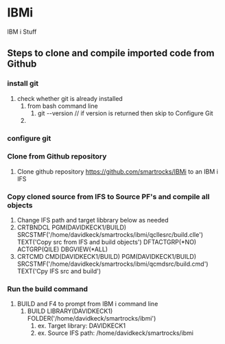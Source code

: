 # IBMi
IBM  i Stuff

## Steps to clone and compile imported code from Github

### install git
1. check whether git is already installed
    1. from bash command line 
        1. git --version    // if version is returned then skip to Configure Git
    1. 

### configure git

### Clone from Github repository
1. Clone github repository https://github.com/smartrocks/IBMi to an IBM i IFS

### Copy cloned source from IFS to Source PF's and compile all objects
1.  Change IFS path and target libbrary below as needed
1.  CRTBNDCL PGM(DAVIDKECK1/BUILD) 
    SRCSTMF('/home/davidkeck/smartrocks/ibmi/qcllesrc/build.clle') 
    TEXT('Copy src from IFS and build objects') DFTACTGRP(*NO) 
    ACTGRP(QILE) DBGVIEW(*ALL)                                        
1.  CRTCMD CMD(DAVIDKECK1/BUILD) PGM(DAVIDKECK1/BUILD) 
    SRCSTMF('/home/davidkeck/smartrocks/ibmi/qcmdsrc/build.cmd') 
    TEXT('Cpy IFS src and build') 

### Run the build command    

1. BUILD and F4 to prompt from IBM i command line
    1. BUILD LIBRARY(DAVIDKECK1) FOLDER('/home/davidkeck/smartrocks/ibmi')
        1.  ex. Target library:  DAVIDKECK1
        1.  ex. Source IFS path: /home/davidkeck/smartrocks/ibmi
